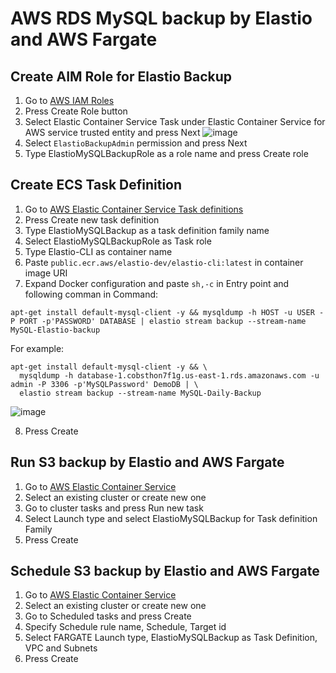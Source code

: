 # AWS RDS MySQL backup by Elastio and AWS Fargate

## Create AIM Role for Elastio Backup

1. Go to [AWS IAM Roles](https://console.aws.amazon.com/iamv2/home#/roles)
2. Press Create Role button
3. Select Elastic Container Service Task under Elastic Container Service for AWS service trusted entity and press Next
![image](https://github.com/elastio/contrib/assets/81738703/0a7050a0-895b-4227-a609-40bb9c6acb24)
4. Select `ElastioBackupAdmin` permission and press Next
5. Type ElastioMySQLBackupRole as a role name and press Create role

## Create ECS Task Definition

1. Go to [AWS Elastic Container Service Task definitions](https://console.aws.amazon.com/ecs/v2/task-definitions)
2. Press Create new task definition
3. Type ElastioMySQLBackup as a task definition family name
4. Select ElastioMySQLBackupRole as Task role
5. Type Elastio-CLI as container name
6. Paste `public.ecr.aws/elastio-dev/elastio-cli:latest` in container image URI
7. Expand Docker configuration and paste `sh,-c` in Entry point and following comman in Command:
```
apt-get install default-mysql-client -y && mysqldump -h HOST -u USER -P PORT -p'PASSWORD' DATABASE | elastio stream backup --stream-name MySQL-Elastio-backup
```
For example:
```
apt-get install default-mysql-client -y && \
  mysqldump -h database-1.cobsthon7f1g.us-east-1.rds.amazonaws.com -u admin -P 3306 -p'MySQLPassword' DemoDB | \
  elastio stream backup --stream-name MySQL-Daily-Backup
```
![image](https://github.com/elastio/contrib/assets/81738703/2ee7ebd2-b060-448e-a53d-f0082d5929ae)

8. Press Create

## Run S3 backup by Elastio and AWS Fargate

1. Go to [AWS Elastic Container Service](https://console.aws.amazon.com/ecs/v2/)
2. Select an existing cluster or create new one
3. Go to cluster tasks and press Run new task
4. Select Launch type and select ElastioMySQLBackup for Task definition Family
5. Press Create

## Schedule S3 backup by Elastio and AWS Fargate

1. Go to [AWS Elastic Container Service](https://console.aws.amazon.com/ecs/v2/)
2. Select an existing cluster or create new one
3. Go to Scheduled tasks and press Create
4. Specify Schedule rule name, Schedule, Target id
5. Select FARGATE Launch type, ElastioMySQLBackup as Task Definition, VPC and Subnets
6. Press Create

